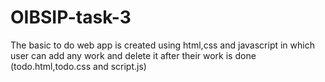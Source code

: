 # OIBSIP-task-3
The basic to do web app is created using html,css and javascript in which user can add any work and delete it after their work is done (todo.html,todo.css and script.js)
